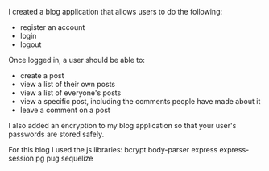 I created a blog application that allows users to do the following:
- register an account
- login
- logout

Once logged in, a user should be able to:
- create a post
- view a list of their own posts
- view a list of everyone's posts
- view a specific post, including the comments people have made about it
- leave a comment on a post

I also added an encryption to my blog application so that your user's passwords are stored safely.

For this blog I used the js libraries:
bcrypt
body-parser
express
express-session
pg
pug
sequelize
